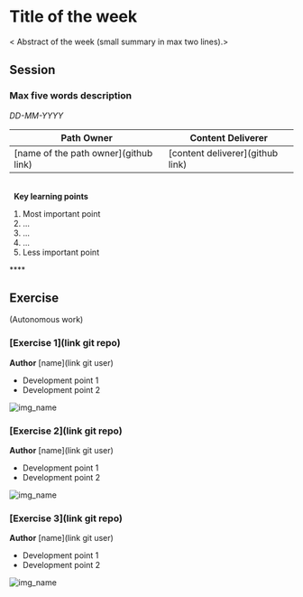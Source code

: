 # Title of the week
< Abstract of the week (small summary in max two lines).>

## Session
### Max five words description

*DD-MM-YYYY*

<!-- (Do not change the line below!!!) -->
| **Path Owner** | **Content Deliverer** | 
| --- | --- | 
| [name of the path owner](github link) | [content deliverer](github link) | \ 

\
&nbsp; <!-- (Do not change this and above line PLEASE!!!) -->
**Key learning points** <!-- (Do not change this line!!!) -->
1. Most important point
2. ...
3. ...
4. ...
5. Less important point

**** <!-- (Delete this comment and just leave the 4 *) -->

## Exercise
(Autonomous work) <!-- Comment wheter if it is autonomous or group work -->
<Statement>
### [Exercise 1](link git repo)
**Author** [name](link git user)
- Development point 1
- Development point 2

 ![img_name](assets/img_name.jpg)  

### [Exercise 2](link git repo)
**Author** [name](link git user)
- Development point 1
- Development point 2

  
 ![img_name](assets/img_name.jpg)
  
### [Exercise 3](link git repo)
**Author** [name](link git user)
- Development point 1
- Development point 2

  
 ![img_name](assets/img_name.jpg)  
